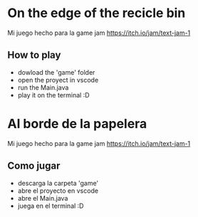 # On the edge of the recicle bin
Mi juego hecho para la game jam https://itch.io/jam/text-jam-1

## How to play
- dowload the 'game' folder
- open the proyect in vscode
- run the Main.java
- play it on the terminal :D

# Al borde de la papelera
Mi juego hecho para la game jam https://itch.io/jam/text-jam-1

## Como jugar
- descarga la carpeta 'game'
- abre el proyecto en vscode
- abre el Main.java
- juega en el terminal :D